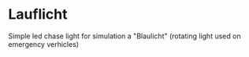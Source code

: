 # Lauflicht
 Simple led chase light for simulation a "Blaulicht" (rotating light used on emergency verhicles)
